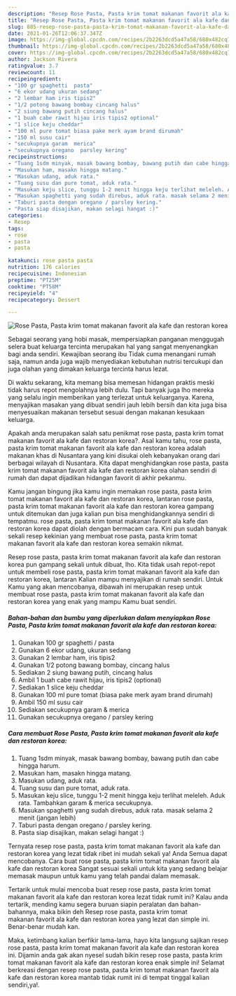 ```yaml
---
description: "Resep Rose Pasta, Pasta krim tomat makanan favorit ala kafe dan restoran korea Sederhana dan Mudah Dibuat"
title: "Resep Rose Pasta, Pasta krim tomat makanan favorit ala kafe dan restoran korea Sederhana dan Mudah Dibuat"
slug: 885-resep-rose-pasta-pasta-krim-tomat-makanan-favorit-ala-kafe-dan-restoran-korea-sederhana-dan-mudah-dibuat
date: 2021-01-26T12:06:37.347Z
image: https://img-global.cpcdn.com/recipes/2b2263dcd5a47a58/680x482cq70/rose-pasta-pasta-krim-tomat-makanan-favorit-ala-kafe-dan-restoran-korea-foto-resep-utama.jpg
thumbnail: https://img-global.cpcdn.com/recipes/2b2263dcd5a47a58/680x482cq70/rose-pasta-pasta-krim-tomat-makanan-favorit-ala-kafe-dan-restoran-korea-foto-resep-utama.jpg
cover: https://img-global.cpcdn.com/recipes/2b2263dcd5a47a58/680x482cq70/rose-pasta-pasta-krim-tomat-makanan-favorit-ala-kafe-dan-restoran-korea-foto-resep-utama.jpg
author: Jackson Rivera
ratingvalue: 3.7
reviewcount: 11
recipeingredient:
- "100 gr spaghetti  pasta"
- "6 ekor udang ukuran sedang"
- "2 lembar ham iris tipis2"
- "1/2 potong bawang bombay cincang halus"
- "2 siung bawang putih cincang halus"
- "1 buah cabe rawit hijau iris tipis2 optional"
- "1 slice keju cheddar"
- "100 ml pure tomat biasa pake merk ayam brand dirumah"
- "150 ml susu cair"
- "secukupnya garam  merica"
- "secukupnya oregano  parsley kering"
recipeinstructions:
- "Tuang 1sdm minyak, masak bawang bombay, bawang putih dan cabe hingga harum."
- "Masukan ham, masakn hingga matang."
- "Masukan udang, aduk rata."
- "Tuang susu dan pure tomat, aduk rata."
- "Masukan keju slice, tunggu 1-2 menit hingga keju terlihat meleleh. Aduk rata. Tambahkan garam &amp; merica secukupnya."
- "Masukan spaghetti yang sudah direbus, aduk rata. masak selama 2 menit (jangan lebih)"
- "Taburi pasta dengan oregano / parsley kering."
- "Pasta siap disajikan, makan selagi hangat :)"
categories:
- Resep
tags:
- rose
- pasta
- pasta

katakunci: rose pasta pasta 
nutrition: 176 calories
recipecuisine: Indonesian
preptime: "PT25M"
cooktime: "PT58M"
recipeyield: "4"
recipecategory: Dessert

---
```



![Rose Pasta, Pasta krim tomat makanan favorit ala kafe dan restoran korea](https://img-global.cpcdn.com/recipes/2b2263dcd5a47a58/680x482cq70/rose-pasta-pasta-krim-tomat-makanan-favorit-ala-kafe-dan-restoran-korea-foto-resep-utama.jpg)

Sebagai seorang yang hobi masak, mempersiapkan panganan menggugah selera buat keluarga tercinta merupakan hal yang sangat menyenangkan bagi anda sendiri. Kewajiban seorang ibu Tidak cuma menangani rumah saja, namun anda juga wajib menyediakan kebutuhan nutrisi tercukupi dan juga olahan yang dimakan keluarga tercinta harus lezat.

Di waktu  sekarang, kita memang bisa memesan hidangan praktis meski tidak harus repot mengolahnya lebih dulu. Tapi banyak juga lho mereka yang selalu ingin memberikan yang terlezat untuk keluarganya. Karena, menyajikan masakan yang dibuat sendiri jauh lebih bersih dan kita juga bisa menyesuaikan makanan tersebut sesuai dengan makanan kesukaan keluarga. 



Apakah anda merupakan salah satu penikmat rose pasta, pasta krim tomat makanan favorit ala kafe dan restoran korea?. Asal kamu tahu, rose pasta, pasta krim tomat makanan favorit ala kafe dan restoran korea adalah makanan khas di Nusantara yang kini disukai oleh kebanyakan orang dari berbagai wilayah di Nusantara. Kita dapat menghidangkan rose pasta, pasta krim tomat makanan favorit ala kafe dan restoran korea olahan sendiri di rumah dan dapat dijadikan hidangan favorit di akhir pekanmu.

Kamu jangan bingung jika kamu ingin memakan rose pasta, pasta krim tomat makanan favorit ala kafe dan restoran korea, lantaran rose pasta, pasta krim tomat makanan favorit ala kafe dan restoran korea gampang untuk ditemukan dan juga kalian pun bisa menghidangkannya sendiri di tempatmu. rose pasta, pasta krim tomat makanan favorit ala kafe dan restoran korea dapat diolah dengan bermacam cara. Kini pun sudah banyak sekali resep kekinian yang membuat rose pasta, pasta krim tomat makanan favorit ala kafe dan restoran korea semakin nikmat.

Resep rose pasta, pasta krim tomat makanan favorit ala kafe dan restoran korea pun gampang sekali untuk dibuat, lho. Kita tidak usah repot-repot untuk membeli rose pasta, pasta krim tomat makanan favorit ala kafe dan restoran korea, lantaran Kalian mampu menyajikan di rumah sendiri. Untuk Kamu yang akan mencobanya, dibawah ini merupakan resep untuk membuat rose pasta, pasta krim tomat makanan favorit ala kafe dan restoran korea yang enak yang mampu Kamu buat sendiri.

<!--inarticleads1-->

##### Bahan-bahan dan bumbu yang diperlukan dalam menyiapkan Rose Pasta, Pasta krim tomat makanan favorit ala kafe dan restoran korea:

1. Gunakan 100 gr spaghetti / pasta
1. Gunakan 6 ekor udang, ukuran sedang
1. Gunakan 2 lembar ham, iris tipis2
1. Gunakan 1/2 potong bawang bombay, cincang halus
1. Sediakan 2 siung bawang putih, cincang halus
1. Ambil 1 buah cabe rawit hijau, iris tipis2 (optional)
1. Sediakan 1 slice keju cheddar
1. Gunakan 100 ml pure tomat (biasa pake merk ayam brand dirumah)
1. Ambil 150 ml susu cair
1. Sediakan secukupnya garam &amp; merica
1. Gunakan secukupnya oregano / parsley kering




<!--inarticleads2-->

##### Cara membuat Rose Pasta, Pasta krim tomat makanan favorit ala kafe dan restoran korea:

1. Tuang 1sdm minyak, masak bawang bombay, bawang putih dan cabe hingga harum.
1. Masukan ham, masakn hingga matang.
1. Masukan udang, aduk rata.
1. Tuang susu dan pure tomat, aduk rata.
1. Masukan keju slice, tunggu 1-2 menit hingga keju terlihat meleleh. Aduk rata. Tambahkan garam &amp; merica secukupnya.
1. Masukan spaghetti yang sudah direbus, aduk rata. masak selama 2 menit (jangan lebih)
1. Taburi pasta dengan oregano / parsley kering.
1. Pasta siap disajikan, makan selagi hangat :)




Ternyata resep rose pasta, pasta krim tomat makanan favorit ala kafe dan restoran korea yang lezat tidak ribet ini mudah sekali ya! Anda Semua dapat mencobanya. Cara buat rose pasta, pasta krim tomat makanan favorit ala kafe dan restoran korea Sangat sesuai sekali untuk kita yang sedang belajar memasak maupun untuk kamu yang telah pandai dalam memasak.

Tertarik untuk mulai mencoba buat resep rose pasta, pasta krim tomat makanan favorit ala kafe dan restoran korea lezat tidak rumit ini? Kalau anda tertarik, mending kamu segera buruan siapin peralatan dan bahan-bahannya, maka bikin deh Resep rose pasta, pasta krim tomat makanan favorit ala kafe dan restoran korea yang lezat dan simple ini. Benar-benar mudah kan. 

Maka, ketimbang kalian berfikir lama-lama, hayo kita langsung sajikan resep rose pasta, pasta krim tomat makanan favorit ala kafe dan restoran korea ini. Dijamin anda gak akan nyesel sudah bikin resep rose pasta, pasta krim tomat makanan favorit ala kafe dan restoran korea enak simple ini! Selamat berkreasi dengan resep rose pasta, pasta krim tomat makanan favorit ala kafe dan restoran korea mantab tidak rumit ini di tempat tinggal kalian sendiri,ya!.

